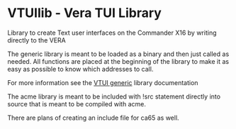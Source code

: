 # VTUIlib - Vera TUI Library
Library to create Text user interfaces on the Commander X16 by writing directly to the VERA

The generic library is meant to be loaded as a binary and then just called as needed.
All functions are placed at the beginning of the library to make it as easy as possible
to know which addresses to call.

For more information see the [VTUI generic](VTUIlib-generic.md) library documentation

The acme library is meant to be included with !src statement directly into source that
is meant to be compiled with acme.

There are plans of creating an include file for ca65 as well.
